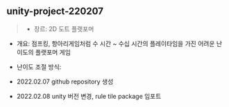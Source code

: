 ## unity-project-220207

> - 장르: 2D 도트 플랫포머
- 개요: 점프킹, 항아리게임처럼 수 시간 ~ 수십 시간의 플레이타임을 가진 어려운 난이도의 플랫포머 게임
- 난이도 조절 방식: 

- 2022.02.07 github repository 생성
- 2022.02.08 unity 버전 변경, rule tile package 임포트